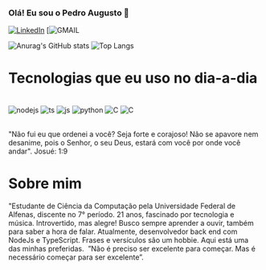 ### Olá! Eu sou o Pedro Augusto 🤙

[![LinkedIn](https://img.shields.io/badge/LinkedIn-0077B5?style=for-the-badge&logo=linkedin&logoColor=white)](http://www.linkedin.com/in/pedro-augusto-mendes-092281206)
[![GMAIL](https://img.shields.io/badge/Gmail-D14836?style=for-the-badge&logo=gmail&logoColor=white)


![Anurag's GitHub stats](https://github-readme-stats.vercel.app/api?username=DevPedroAugusto-BR&show_icons=true&bg_color=00000000)
![Top Langs](https://github-readme-stats.vercel.app/api/top-langs/?username=DevPedroAugusto-BR&hide_progress=true)

# Tecnologias que eu uso no dia-a-dia

<div style ="display': inline_block"><br/>
    <img align="center" alt="nodejs" src="https://img.shields.io/badge/Node.js-43853D?style=for-the-badge&logo=node.js&logoColor=white">
    <img align="center" alt="ts" src="https://img.shields.io/badge/TypeScript-007ACC?style=for-the-badge&logo=typescript&logoColor=white">
     <img align="center" alt="js" src="https://img.shields.io/badge/JavaScript-323330?style=for-the-badge&logo=javascript&logoColor=F7DF1E">
      <img align="center" alt="python" src="https://img.shields.io/badge/Python-14354C?style=for-the-badge&logo=python&logoColor=white">
      <img align="center" alt="C" src="https://img.shields.io/badge/C-00599C?style=for-the-badge&logo=c&logoColor=white">
      <img align="center" alt="C" src="https://img.shields.io/badge/PostgreSQL-316192?style=for-the-badge&logo=postgresql&logoColor=white">
</div><br/>

"Não fui eu que ordenei a você? Seja forte e corajoso! Não se apavore nem desanime, pois o Senhor, o seu Deus, estará com você por onde você andar". Josué: 1:9

# Sobre mim

"Estudante de Ciência da Computação pela Universidade Federal de Alfenas, discente no 7° período. 21 anos,
fascinado por tecnologia e música. Introvertido, mas alegre! Busco sempre aprender a ouvir, também para
saber a hora de falar. Atualmente, desenvolvedor back end com NodeJs e TypeScript. Frases e versículos são
um hobbie. Aqui está uma das minhas preferidas. 
”Não é preciso ser excelente para começar. Mas é necessário começar para ser excelente”.


